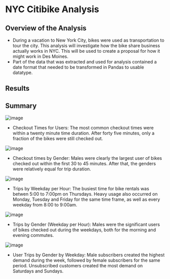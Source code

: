 # NYC Citibike Analysis

## Overview of the Analysis
- During a vacation to New York City, bikes were used as transportation to tour the city.  This analysis will investigate how the bike share business actually works in NYC.  This will be used to create a proposal for how it might work in Des Moines.
- Part of the data that was extracted and used for analysis contained a date format that needed to be transformed in Pandas to usable datatype.

## Results
  

## Summary

![image](https://user-images.githubusercontent.com/98435855/166847569-61e04dc3-8188-41d2-a159-096b32fb6ff3.png)
- Checkout Times for Users: The most common checkout times were within a twenty minute time duration.  After forty five minutes, only a fraction of the bikes were still checked out.




![image](https://user-images.githubusercontent.com/98435855/166847768-d12d823e-ad59-4bfe-a1ad-46886069cffb.png)
- Checkout times by Gender: Males were clearly the largest user of bikes checked out within the first 30 to 45 minutes.   After that, the genders were relatively equal for trip duration.




![image](https://user-images.githubusercontent.com/98435855/166847980-237df8a4-b161-4ba2-b65a-2d114cecb7ce.png)
-  Trips by Weekday per Hour: The busiest time for bike rentals was betwen 5:00 to 7:00pm on Thursdays.  Heavy usage also occurred on Monday, Tuesday and Friday for the same time frame, as well as every weekday from 8:00 to 9:00am.




![image](https://user-images.githubusercontent.com/98435855/166848299-99e3aed1-a629-4dd0-965f-554c1f66e814.png)
- Trips by Gender (Weekday per Hour): Males were the significant users of bikes checked out during the weekdays, both for the morning and evening commutes.




![image](https://user-images.githubusercontent.com/98435855/166848532-26eacddc-62d8-443a-9075-e694685999c9.png)
- User Trips by Gender by Weekday: Male subscribers created the highest demand during the week, followed by female subscribers for the same period.  Unsubscribed customers created the most demand on Saturdays and Sundays.




